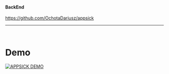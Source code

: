 #### BackEnd

https://github.com/OchotaDariusz/appsick

<hr />
<br />

# Demo

[![APPSICK DEMO](https://img.youtube.com/vi/lisbaJT8LfU/0.jpg)](https://www.youtube.com/watch?v=lisbaJT8LfU)
